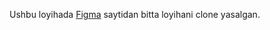 Ushbu loyihada [Figma](https://www.figma.com/design/W7Jfgl1R2aWS6qLuxim02l/Mohid?node-id=0-1&node-type=canvas&t=XKNCMHjnAOMPceZQ-0) saytidan bitta loyihani clone yasalgan.